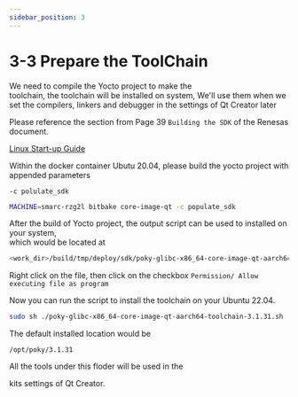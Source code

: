 ```yaml
---
sidebar_position: 3
---
```


# 3-3 Prepare the ToolChain

We need to compile the Yocto project to make the  
toolchain, the toolchain will be installed on system, We'll use them when we set the compilers, linkers and debugger in the settings of Qt Creator later  

Please reference the section from Page 39 ```Building the SDK``` of the Renesas document.

[Linux Start-up Guide](https://www.renesas.cn/cn/zh/document/gde/smarc-evk-rzg2l-rzg2lc-rzg2ul-linux-start-guide-rev103?r=1467981)

Within the docker container Ubutu 20.04, please build the yocto project with appended parameters  

```-c polulate_sdk```  

```bash
MACHINE=smarc-rzg2l bitbake core-image-qt -c populate_sdk
```

After the build of Yocto project, the output script can be used to installed on your system,  
which would be located at  

```bash
<work_dir>/build/tmp/deploy/sdk/poky-glibc-x86_64-core-image-qt-aarch64-smarc-rzg2l-toolchain-3.1.31.sh
```

Right click on the file, then click on the checkbox ```Permission/ Allow executing file as program```  

Now you can run the script to install the toolchain on your Ubuntu 22.04.

```bash
sudo sh ./poky-glibc-x86_64-core-image-qt-aarch64-toolchain-3.1.31.sh
```

The default installed location would be  

`/opt/poky/3.1.31`

All the tools under this floder will be used in the

kits settings of Qt Creator.
